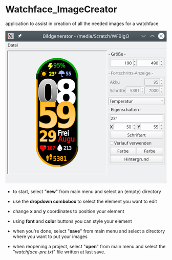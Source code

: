 # Watchface_ImageCreator
application to assist in creation of all the needed images for a watchface

![Preview](sample/WFCreator01.png)

- to start, select "**new**" from main menu and select an (empty) directory
- use the **dropdown combobox** to select the element you want to edit
- change **x** and **y** coordinates to position your element
- using **font** and **color** buttons you can style your element
- when you're done, select "**save**" from main menu and select a directory where you want to put your images

- when reopening a project, select "**open**" from main menu and select the "*watchface-pre.txt*" file written at last save.
